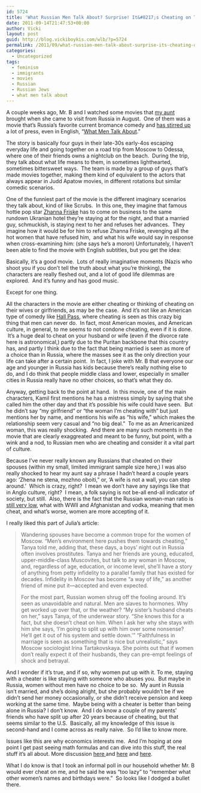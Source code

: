 ```yaml
---
id: 5724
title: 'What Russian Men Talk About? Surprise! It&#8217;s Cheating on Their Wives'
date: 2011-09-14T21:47:53+00:00
author: Vicki
layout: post
guid: http://blog.vickiboykis.com/wlb/?p=5724
permalink: /2011/09/what-russian-men-talk-about-surprise-its-cheating-on-their-wives/
categories:
  - Uncategorized
tags:
  - feminism
  - immigrants
  - movies
  - Russian
  - Russian Jews
  - what men talk about
---
```

A couple weeks ago, Mr. B and I watched some movies that <a href="http://blog.vickiboykis.com/wlb/2010/05/25/update-from-the-home-front-my-aunt-comes-from-russia-and-my-mom-flies-free-from-logic/" target="_blank">my aunt</a> brought when she came to visit from Russia in August.  One of them was a movie that&#8217;s Russia&#8217;s favorite current bromance comedy and <a href="http://www.slate.com/id/2276071/" target="_blank">has stirred up</a> a lot of press, even in English, &#8220;<a href="http://www.kinokultura.com/2010/29r-ochemgovoriat.shtml" target="_blank">What Men Talk About</a>.&#8221;

The story is basically four guys in their late-30s early-4os escaping everyday life and going together on a road trip from Moscow to Odessa, where one of their friends owns a nightclub on the beach.  During the trip, they talk about what life means to them, in sometimes lighthearted, sometimes bittersweet ways.  The team is made by a group of guys that&#8217;s made movies together, making them kind of equivalent to the actors that always appear in Judd Apatow movies, in different rotations but similar comedic scenarios.

One of the funniest part of the movie is the different imaginary scenarios they talk about, kind of like Scrubs.  In this one, they imagine that famous hottie pop star <a href="http://www.youtube.com/watch?v=Xr-GX2dteNg&feature=related" target="_blank">Zhanna Friske</a> has to come on business to the same rundown Ukranian hotel they&#8217;re staying at for the night, and that a married guy, schmuckish, is staying next to her and refuses her advances.  They imagine how it would be for him to refuse Zhanna Friske, revenging all the hot women that have refused him,  and what his wife would say in response when cross-examining him: (she says he&#8217;s a moron) Unfortunately, I haven&#8217;t been able to find the movie with English subtitles, but you get the idea:


  
Basically, it&#8217;s a good movie.  Lots of really imaginative moments (Nazis who shoot you if you don&#8217;t tell the truth about what you&#8217;re thinking), the characters are really fleshed out, and a lot of good life dilemmas are explored.  And it&#8217;s funny and has good music.

Except for one thing.

All the characters in the movie are either cheating or thinking of cheating on their wives or girlfriends, as may be the case.  And it&#8217;s not like an American type of comedy like <a href="http://www.imdb.com/title/tt0480687/" target="_blank">Hall Pass</a>, where cheating is seen as this crazy big thing that men can never do.  In fact, most American movies, and American culture, in general, to me seems to not condone cheating, even if it is done.  It&#8217;s a huge deal to cheat on your husband or wife (even if the divorce rate here is astronomical,) partly due to the Puritan backbone that this country has, and partly I think due to the fact that being married is seen as more of a choice than in Russia, where the masses see it as the only direction your life can take after a certain point.  In fact, I joke with Mr. B that everyone our age and younger in Russia has kids because there&#8217;s really nothing else to do, and I do think that people middle class and lower, especially in smaller cities in Russia really have no other choices, so that&#8217;s what they do.

Anyway, getting back to the point at hand.  In this movie, one of the main characters, Kamil first mentions he has a mistress simply by saying that she called him the other day and that it&#8217;s possible his wife could have seen.  But he didn&#8217;t say &#8220;my girlfriend&#8221; or &#8220;the woman I&#8217;m cheating with&#8221; but just mentions her by name, and mentions his wife as &#8220;his wife,&#8221; which makes the relationship seem very casual and &#8220;no big deal.&#8221;  To me as an Americanized woman, this was really shocking.  And there are many such moments in the movie that are clearly exaggreated and meant to be funny, but point, with a wink and a nod, to Russian men who are cheating and consider it a vital part of culture.

Because I&#8217;ve never really known any Russians that cheated on their spouses (within my small, limited immigrant sample size here,) I was also really shocked to hear my aunt say a phrase I hadn&#8217;t heard a couple years ago: &#8216;Zhena ne stena, mozhno oboiti,&#8221; or, &#8216;A wife is not a wall, you can step around.&#8217;  Which is crazy, right?  I mean we don&#8217;t have any sayings like that in Anglo culture, right?  I mean, a folk saying is not be-all end-all indicator of society, but still.  Also, there is the fact that the Russian woman-man ratio is <a href="http://en.wikipedia.org/wiki/File:Russian_male_and_female_life_expectancy.PNG" target="_blank">still very low,</a> what with WWII and Afghanistan and vodka, meaning that men cheat, and what&#8217;s worse, women are more accepting of it.

I really liked this part of Julia&#8217;s article:

> Wandering spouses have become a common trope for the women of Moscow. &#8220;Men&#8217;s environment here pushes them towards cheating,&#8221; Tanya told me, adding that, these days, a boys&#8217; night out in Russia often involves prostitutes. Tanya and her friends are young, educated, upper-middle-class Muscovites, but talk to any woman in Moscow, and, regardless of age, education, or income level, she&#8217;ll have a story of anything from petty infidelity to a parallel family that has existed for decades. Infidelity in Moscow has become &#8220;a way of life,&#8221; as another friend of mine put it—accepted and even expected.
> 
> For the most part, Russian women shrug off the fooling around. It&#8217;s seen as unavoidable and natural. Men are slaves to hormones. Why get worked up over that, or the weather? &#8220;My sister&#8217;s husband cheats on her,&#8221; says Tanya, of the underwear story. &#8220;She knows this for a fact, but she doesn&#8217;t cheat on him. When I ask her why she stays with him she says, &#8216;I&#8217;m going to split up with him over some nonsense? He&#8217;ll get it out of his system and settle down.'&#8221; &#8220;Faithfulness in marriage is seen as something that is nice but unrealistic,&#8221; says Moscow sociologist Irina Tartakovskaya. She points out that if women don&#8217;t really expect it of their husbands, they can pre-empt feelings of shock and betrayal.

And I wonder if it&#8217;s true, and if so, why women put up with it. To me, staying with a cheater is like staying with someone who abuses you.  But maybe in Russia, women without men have no choice to be so.  My aunt in Russia isn&#8217;t married, and she&#8217;s doing alright, but she probably wouldn&#8217;t be if we didn&#8217;t send her money occasionally, or she didn&#8217;t receive pension and keep working at the same time.  Maybe being with a cheater is better than being alone in Russia? I don&#8217;t know.  And I do know a couple of my parents&#8217; friends who have split up after 20 years because of cheating, but that seems similar to the U.S.  Basically, all my knowledge of this issue is second-hand and I come across as really naive.  So I&#8217;d like to know more.

Issues like this are why economics interests me.  And I&#8217;m hoping at one point I get past seeing math formulas and can dive into this stuff, the real stuff it&#8217;s all about. More discussion <a href="https://themoscowdiaries.wordpress.com/2010/12/06/2274/" target="_blank">here </a>and <a href="http://nataliaantonova.com/2010/12/02/infidelity-russian-style/" target="_blank">here</a> and <a href="http://www.alternet.org/sex/81022/?page=entire" target="_blank">here</a>.

What I do know is that I took an informal poll in our household whether Mr. B would ever cheat on me, and he said he was &#8220;too lazy&#8221; to &#8220;remember what other women&#8217;s names and birthdays were.&#8221;  So looks like I dodged a bullet there.

&nbsp;

&nbsp;